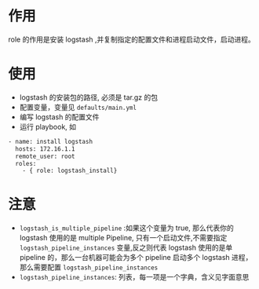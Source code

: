 
# 作用
role 的作用是安装 logstash ,并复制指定的配置文件和进程启动文件，启动进程。

# 使用
* logstash 的安装包的路径, 必须是 tar.gz 的包
* 配置变量，变量见 `defaults/main.yml`
* 编写 logstash 的配置文件
* 运行 playbook, 如
```bash
- name: install logstash
  hosts: 172.16.1.1
  remote_user: root
  roles:
    - { role: logstash_install}
```

# 注意
* `logstash_is_multiple_pipeline` :如果这个变量为 true, 那么代表你的 logstash 使用的是 multiple Pipeline, 只有一个启动文件,不需要指定 `logstash_pipeline_instances` 变量,反之则代表 logstash 使用的是单 pipeline 的，那么一台机器可能会为多个 pipeline 启动多个 logstash 进程，那么需要配置 `logstash_pipeline_instances`
* `logstash_pipeline_instances`: 列表，每一项是一个字典，含义见字面意思

